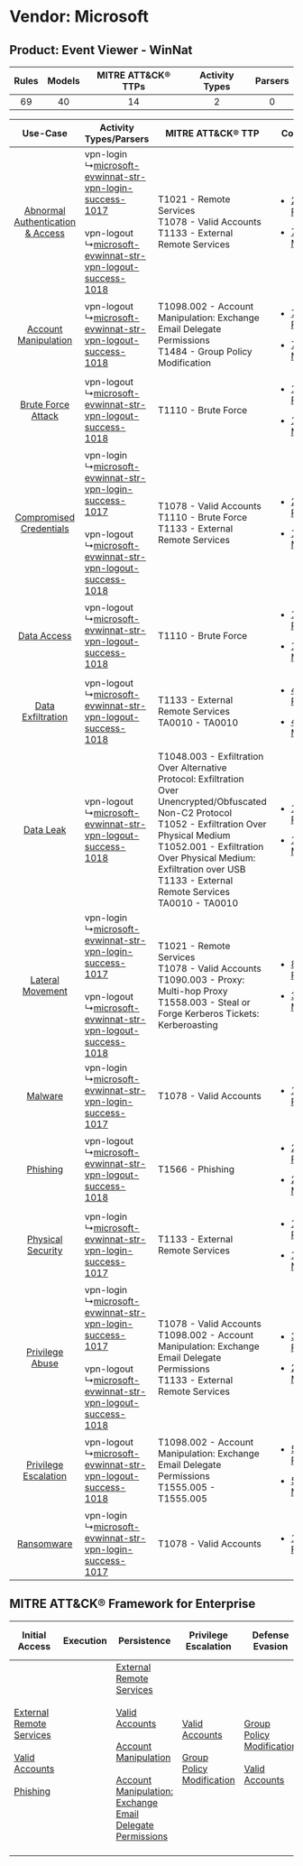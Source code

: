 Vendor: Microsoft
=================
Product: Event Viewer - WinNat
------------------------------
| Rules | Models | MITRE ATT&CK® TTPs | Activity Types | Parsers |
|:-----:|:------:|:------------------:|:--------------:|:-------:|
|  69   |   40   |         14         |       2        |    0    |

|    Use-Case    | Activity Types/Parsers    | MITRE ATT&CK® TTP    | Content    |
|:----:| ---- | ---- | ---- |
| [Abnormal Authentication & Access](../../../UseCases/uc_abnormal_authentication_&_access.md) |  vpn-login<br> ↳[microsoft-evwinnat-str-vpn-login-success-1017](Ps/pC_microsoftevwinnatstrvpnloginsuccess1017.md)<br><br> vpn-logout<br> ↳[microsoft-evwinnat-str-vpn-logout-success-1018](Ps/pC_microsoftevwinnatstrvpnlogoutsuccess1018.md)<br> | T1021 - Remote Services<br>T1078 - Valid Accounts<br>T1133 - External Remote Services<br>    | [<ul><li>26 Rules</li></ul><ul><li>7 Models</li></ul>](RM/r_m_microsoft_event_viewer_-_winnat_Abnormal_Authentication_&_Access.md) |
|    [Account Manipulation](../../../UseCases/uc_account_manipulation.md)    |  vpn-logout<br> ↳[microsoft-evwinnat-str-vpn-logout-success-1018](Ps/pC_microsoftevwinnatstrvpnlogoutsuccess1018.md)<br>    | T1098.002 - Account Manipulation: Exchange Email Delegate Permissions<br>T1484 - Group Policy Modification<br>    | [<ul><li>7 Rules</li></ul><ul><li>7 Models</li></ul>](RM/r_m_microsoft_event_viewer_-_winnat_Account_Manipulation.md)    |
|    [Brute Force Attack](../../../UseCases/uc_brute_force_attack.md)    |  vpn-logout<br> ↳[microsoft-evwinnat-str-vpn-logout-success-1018](Ps/pC_microsoftevwinnatstrvpnlogoutsuccess1018.md)<br>    | T1110 - Brute Force<br>    | [<ul><li>1 Rules</li></ul><ul><li>1 Models</li></ul>](RM/r_m_microsoft_event_viewer_-_winnat_Brute_Force_Attack.md)    |
|          [Compromised Credentials](../../../UseCases/uc_compromised_credentials.md)          |  vpn-login<br> ↳[microsoft-evwinnat-str-vpn-login-success-1017](Ps/pC_microsoftevwinnatstrvpnloginsuccess1017.md)<br><br> vpn-logout<br> ↳[microsoft-evwinnat-str-vpn-logout-success-1018](Ps/pC_microsoftevwinnatstrvpnlogoutsuccess1018.md)<br> | T1078 - Valid Accounts<br>T1110 - Brute Force<br>T1133 - External Remote Services<br>    | [<ul><li>25 Rules</li></ul><ul><li>12 Models</li></ul>](RM/r_m_microsoft_event_viewer_-_winnat_Compromised_Credentials.md)         |
|    [Data Access](../../../UseCases/uc_data_access.md)    |  vpn-logout<br> ↳[microsoft-evwinnat-str-vpn-logout-success-1018](Ps/pC_microsoftevwinnatstrvpnlogoutsuccess1018.md)<br>    | T1110 - Brute Force<br>    | [<ul><li>1 Rules</li></ul><ul><li>1 Models</li></ul>](RM/r_m_microsoft_event_viewer_-_winnat_Data_Access.md)    |
|    [Data Exfiltration](../../../UseCases/uc_data_exfiltration.md)    |  vpn-logout<br> ↳[microsoft-evwinnat-str-vpn-logout-success-1018](Ps/pC_microsoftevwinnatstrvpnlogoutsuccess1018.md)<br>    | T1133 - External Remote Services<br>TA0010 - TA0010<br>    | [<ul><li>4 Rules</li></ul><ul><li>4 Models</li></ul>](RM/r_m_microsoft_event_viewer_-_winnat_Data_Exfiltration.md)    |
|    [Data Leak](../../../UseCases/uc_data_leak.md)    |  vpn-logout<br> ↳[microsoft-evwinnat-str-vpn-logout-success-1018](Ps/pC_microsoftevwinnatstrvpnlogoutsuccess1018.md)<br>    | T1048.003 - Exfiltration Over Alternative Protocol: Exfiltration Over Unencrypted/Obfuscated Non-C2 Protocol<br>T1052 - Exfiltration Over Physical Medium<br>T1052.001 - Exfiltration Over Physical Medium: Exfiltration over USB<br>T1133 - External Remote Services<br>TA0010 - TA0010<br> | [<ul><li>11 Rules</li></ul><ul><li>11 Models</li></ul>](RM/r_m_microsoft_event_viewer_-_winnat_Data_Leak.md)    |
|    [Lateral Movement](../../../UseCases/uc_lateral_movement.md)    |  vpn-login<br> ↳[microsoft-evwinnat-str-vpn-login-success-1017](Ps/pC_microsoftevwinnatstrvpnloginsuccess1017.md)<br><br> vpn-logout<br> ↳[microsoft-evwinnat-str-vpn-logout-success-1018](Ps/pC_microsoftevwinnatstrvpnlogoutsuccess1018.md)<br> | T1021 - Remote Services<br>T1078 - Valid Accounts<br>T1090.003 - Proxy: Multi-hop Proxy<br>T1558.003 - Steal or Forge Kerberos Tickets: Kerberoasting<br>    | [<ul><li>8 Rules</li></ul><ul><li>3 Models</li></ul>](RM/r_m_microsoft_event_viewer_-_winnat_Lateral_Movement.md)    |
|    [Malware](../../../UseCases/uc_malware.md)    |  vpn-login<br> ↳[microsoft-evwinnat-str-vpn-login-success-1017](Ps/pC_microsoftevwinnatstrvpnloginsuccess1017.md)<br>    | T1078 - Valid Accounts<br>    | [<ul><li>1 Rules</li></ul>](RM/r_m_microsoft_event_viewer_-_winnat_Malware.md)    |
|    [Phishing](../../../UseCases/uc_phishing.md)    |  vpn-logout<br> ↳[microsoft-evwinnat-str-vpn-logout-success-1018](Ps/pC_microsoftevwinnatstrvpnlogoutsuccess1018.md)<br>    | T1566 - Phishing<br>    | [<ul><li>2 Rules</li></ul><ul><li>2 Models</li></ul>](RM/r_m_microsoft_event_viewer_-_winnat_Phishing.md)    |
|    [Physical Security](../../../UseCases/uc_physical_security.md)    |  vpn-login<br> ↳[microsoft-evwinnat-str-vpn-login-success-1017](Ps/pC_microsoftevwinnatstrvpnloginsuccess1017.md)<br>    | T1133 - External Remote Services<br>    | [<ul><li>1 Rules</li></ul><ul><li>1 Models</li></ul>](RM/r_m_microsoft_event_viewer_-_winnat_Physical_Security.md)    |
|    [Privilege Abuse](../../../UseCases/uc_privilege_abuse.md)    |  vpn-login<br> ↳[microsoft-evwinnat-str-vpn-login-success-1017](Ps/pC_microsoftevwinnatstrvpnloginsuccess1017.md)<br><br> vpn-logout<br> ↳[microsoft-evwinnat-str-vpn-logout-success-1018](Ps/pC_microsoftevwinnatstrvpnlogoutsuccess1018.md)<br> | T1078 - Valid Accounts<br>T1098.002 - Account Manipulation: Exchange Email Delegate Permissions<br>T1133 - External Remote Services<br>    | [<ul><li>3 Rules</li></ul><ul><li>2 Models</li></ul>](RM/r_m_microsoft_event_viewer_-_winnat_Privilege_Abuse.md)    |
|    [Privilege Escalation](../../../UseCases/uc_privilege_escalation.md)    |  vpn-logout<br> ↳[microsoft-evwinnat-str-vpn-logout-success-1018](Ps/pC_microsoftevwinnatstrvpnlogoutsuccess1018.md)<br>    | T1098.002 - Account Manipulation: Exchange Email Delegate Permissions<br>T1555.005 - T1555.005<br>    | [<ul><li>5 Rules</li></ul><ul><li>5 Models</li></ul>](RM/r_m_microsoft_event_viewer_-_winnat_Privilege_Escalation.md)    |
|    [Ransomware](../../../UseCases/uc_ransomware.md)    |  vpn-login<br> ↳[microsoft-evwinnat-str-vpn-login-success-1017](Ps/pC_microsoftevwinnatstrvpnloginsuccess1017.md)<br>    | T1078 - Valid Accounts<br>    | [<ul><li>1 Rules</li></ul>](RM/r_m_microsoft_event_viewer_-_winnat_Ransomware.md)    |

MITRE ATT&CK® Framework for Enterprise
--------------------------------------
| Initial Access                                                                                                                                                                                                | Execution | Persistence                                                                                                                                                                                                                                                                                                                                 | Privilege Escalation                                                                                                                              | Defense Evasion                                                                                                                                   | Credential Access                                                                                                                                                                                                                                                                                                                                | Discovery | Lateral Movement                                                     | Collection | Command and Control                                                                                                                       | Exfiltration                                                                                                                                                                                                                                                                                                                                                                                                                                                | Impact |
| ------------------------------------------------------------------------------------------------------------------------------------------------------------------------------------------------------------- | --------- | ------------------------------------------------------------------------------------------------------------------------------------------------------------------------------------------------------------------------------------------------------------------------------------------------------------------------------------------- | ------------------------------------------------------------------------------------------------------------------------------------------------- | ------------------------------------------------------------------------------------------------------------------------------------------------- | ------------------------------------------------------------------------------------------------------------------------------------------------------------------------------------------------------------------------------------------------------------------------------------------------------------------------------------------------ | --------- | -------------------------------------------------------------------- | ---------- | ----------------------------------------------------------------------------------------------------------------------------------------- | ----------------------------------------------------------------------------------------------------------------------------------------------------------------------------------------------------------------------------------------------------------------------------------------------------------------------------------------------------------------------------------------------------------------------------------------------------------- | ------ |
| [External Remote Services](https://attack.mitre.org/techniques/T1133)<br><br>[Valid Accounts](https://attack.mitre.org/techniques/T1078)<br><br>[Phishing](https://attack.mitre.org/techniques/T1566)<br><br> |           | [External Remote Services](https://attack.mitre.org/techniques/T1133)<br><br>[Valid Accounts](https://attack.mitre.org/techniques/T1078)<br><br>[Account Manipulation](https://attack.mitre.org/techniques/T1098)<br><br>[Account Manipulation: Exchange Email Delegate Permissions](https://attack.mitre.org/techniques/T1098/002)<br><br> | [Valid Accounts](https://attack.mitre.org/techniques/T1078)<br><br>[Group Policy Modification](https://attack.mitre.org/techniques/T1484)<br><br> | [Group Policy Modification](https://attack.mitre.org/techniques/T1484)<br><br>[Valid Accounts](https://attack.mitre.org/techniques/T1078)<br><br> | [Brute Force](https://attack.mitre.org/techniques/T1110)<br><br>[Steal or Forge Kerberos Tickets](https://attack.mitre.org/techniques/T1558)<br><br>[Credentials from Password Stores](https://attack.mitre.org/techniques/T1555)<br><br>[Steal or Forge Kerberos Tickets: Kerberoasting](https://attack.mitre.org/techniques/T1558/003)<br><br> |           | [Remote Services](https://attack.mitre.org/techniques/T1021)<br><br> |            | [Proxy: Multi-hop Proxy](https://attack.mitre.org/techniques/T1090/003)<br><br>[Proxy](https://attack.mitre.org/techniques/T1090)<br><br> | [Exfiltration Over Alternative Protocol](https://attack.mitre.org/techniques/T1048)<br><br>[Exfiltration Over Alternative Protocol: Exfiltration Over Unencrypted/Obfuscated Non-C2 Protocol](https://attack.mitre.org/techniques/T1048/003)<br><br>[Exfiltration Over Physical Medium: Exfiltration over USB](https://attack.mitre.org/techniques/T1052/001)<br><br>[Exfiltration Over Physical Medium](https://attack.mitre.org/techniques/T1052)<br><br> |        |